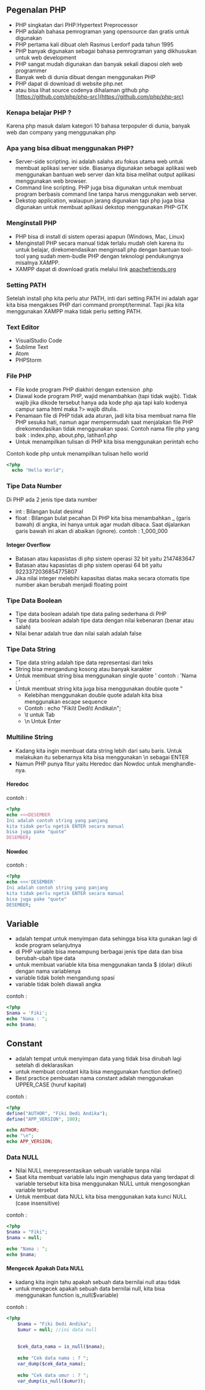 ## Pegenalan PHP
- PHP singkatan dari PHP:Hypertext Preprocessor
- PHP adalah bahasa pemrograman yang opensource dan gratis untuk digunakan
- PHP pertama kali dibuat oleh Rasmus Lerdorf pada tahun 1995
- PHP banyak digunakan sebagai bahasa pemrograman yang dikhusukan untuk web development
- PHP sangat mudah digunakan dan banyak sekali diaposi oleh web programmer
- Banyak web di dunia dibuat dengan menggunakan PHP
- PHP dapat di download di website php.net 
- atau bisa lihat source codenya dihalaman github php [https://github.com/php/php-src](https://github.com/php/php-src)


### Kenapa belajar PHP ?
Karena php masuk dalam kategori 10 bahasa terpopuler di dunia, banyak web dan company yang menggunakan php 

### Apa yang bisa dibuat menggunakan PHP?
- Server-side scripting. ini adalah salahs atu fokus utama web untuk membuat aplikasi server side. Biasanya digunakan sebagai aplikasi web menggunakan bantuan web server dan kita bisa melihat output aplikasi menggunakan web browser.
- Command line scripting. PHP juga bisa digunakan untuk membuat program berbasis command line tanpa harus menggunakan web server.
- Dekstop application, walaupun jarang digunakan tapi php juga bisa digunakan untuk membuat aplikasi dekstop menggunakan PHP-GTK

### Menginstall PHP
- PHP bisa di install di sistem operasi apapun (Windows, Mac, Linux)
- Menginstall PHP secara manual tidak terlalu mudah oleh karena itu untuk belajar, direkomendasikan menginsall php dengan bantuan tool-tool yang sudah mem-budle PHP dengan teknologi pendukungnya misalnya XAMPP.
- XAMPP dapat di download gratis melalui link  [apachefriends.org](https://www.apachefriends.org/)

### Setting PATH
Setelah install php kita perlu atur PATH, inti dari setting PATH ini adalah agar kita bisa mengakses PHP dari command prompt/terminal. Tapi jika kita menggunakan XAMPP maka tidak perlu setting PATH.

### Text Editor
- VisualStudio Code
- Sublime Text
- Atom 
- PHPStorm 

### File PHP
- File kode program PHP diakhiri dengan extension .php
- Diawal kode program PHP, wajid menambahkan <?php dan diakhir kode program perlu ditambahkan ?> (tapi tidak wajib). Tidak wajib jika dikode tersebut hanya ada kode php aja tapi kalo kodenya campur sama html maka ?> wajib ditulis.
- Penamaan file di PHP tidak ada aturan, jadi kita bisa membuat nama file PHP sesuka hati, namun agar mempermudah saat menjalakan file PHP direkomendasikan tidak menggunakan spasi. Contoh nama file php yang baik : index.php, about.php, latihan1.php
- Untuk menampilkan tulisan di PHP kita bisa menggunakan perintah echo

Contoh kode php untuk menampilkan tulisan hello world 
```php
<?php
  echo "Hello World";
```

### Tipe Data Number

Di PHP ada 2 jenis tipe data number
- int : Bilangan bulat desimal
- float : Bilangan bulat pecahan
Di PHP kita bisa menambahkan _ (garis bawah) di angka, ini hanya untuk agar mudah dibaca. Saat dijalankan garis bawah ini akan di abaikan (ignore). contoh : 1_000_000


#### Integer Overflow
- Batasan atau kapasistas di php sistem operasi 32 bit yaitu 2147483647
- Batasan atau kapasistas di php sistem operasi 64 bit yaitu 9223372036854775807
- Jika nilai integer melebihi kapasitas diatas maka secara otomatis tipe number akan berubah menjadi floating point

### Tipe Data Boolean
- Tipe data boolean adalah tipe data paling sederhana di PHP
- Tipe data boolean adalah tipe data dengan nilai kebenaran (benar atau salah)
- Nilai benar adalah true dan nilai salah adalah false

### Tipe Data String
- Tipe data string adalah tipe data representasi dari teks
- String bisa mengandung kosong atau banyak karakter
- Untuk membuat string bisa menggunakan single quote ' contoh : 'Nama : '
- Untuk membuat string kita juga bisa menggunakan double quote "
  - Kelebihan menggunakan double quote adalah kita bisa menggunakan escape sequence
  - Contoh : echo "Fiki\t Dedi\t Andika\n";
  - \t untuk Tab
  - \n Untuk Enter

### Multiline String
- Kadang kita ingin membuat data string lebih dari satu baris. Untuk melakukan itu sebenarnya kita bisa menggunakan \n sebagai ENTER
- Namun PHP punya fitur yaitu Heredoc dan Nowdoc untuk menghandle-nya.

#### Heredoc

contoh :
```php
<?php
echo <<<DESEMBER
Ini adalah contoh string yang panjang
kita tidak perlu ngetik ENTER secara manual
bisa juga pake "quote"
DESEMBER;
```

#### Nowdoc

contoh :
```php
<?php
echo <<<'DESEMBER'
Ini adalah contoh string yang panjang
kita tidak perlu ngetik ENTER secara manual
bisa juga pake "quote"
DESEMBER;
```

## Variable
- adalah tempat untuk menyimpan data sehingga bisa kita gunakan lagi di kode program selanjutnya
- di PHP variable bisa menampung berbagai jenis tipe data dan bisa berubah-ubah tipe data
- untuk membuat variable kita bisa menggunakan tanda $ (dolar) diikuti dengan nama variablenya
- variable tidak boleh mengandung spasi
- variable tidak boleh diawali angka

contoh :
```php
<?php
$nama = 'Fiki';
echo "Nama : ";
echo $nama;
```

## Constant
- adalah tempat untuk menyimpan data yang tidak bisa dirubah lagi setelah di deklarasikan
- untuk membuat constant kita bisa menggunakan function define()
- Best practice pembuatan nama constant adalah menggunakan UPPER_CASE (huruf kapital)

contoh :
```php
<?php
define("AUTHOR", "Fiki Dedi Andika");
define("APP_VERSION", 100);

echo AUTHOR;
echo "\n";
echo APP_VERSION;
```


### Data NULL
- Nilai NULL merepresentasikan sebuah variable tanpa nilai
- Saat kita membuat variable lalu ingin menghapus data yang terdapat di variable tersebut kita bisa menggunakan NULL untuk mengosongkan variable tersebut
- Untuk membuat data NULL kita bisa menggunakan kata kunci NULL (case insensitive)

contoh :
```php
<?php
$nama = "Fiki";
$nama = null;

echo "Nama : ";
echo $nama;
```

#### Mengecek Apakah Data NULL
- kadang kita ingin tahu apakah sebuah data bernilai null atau tidak
- untuk mengecek apakah sebuah data bernilai null, kita bisa menggunakan function is_null($variable)

contoh :
```php
<?php
	$nama = "Fiki Dedi Andika";
	$umur = null; //ini data null
	
	
	$cek_data_nama = is_null($nama);
	
	echo "Cek data nama : ? ";
	var_dump($cek_data_nama);
	
	echo "Cek data umur : ? ";
	var_dump(is_null($umur));
```
